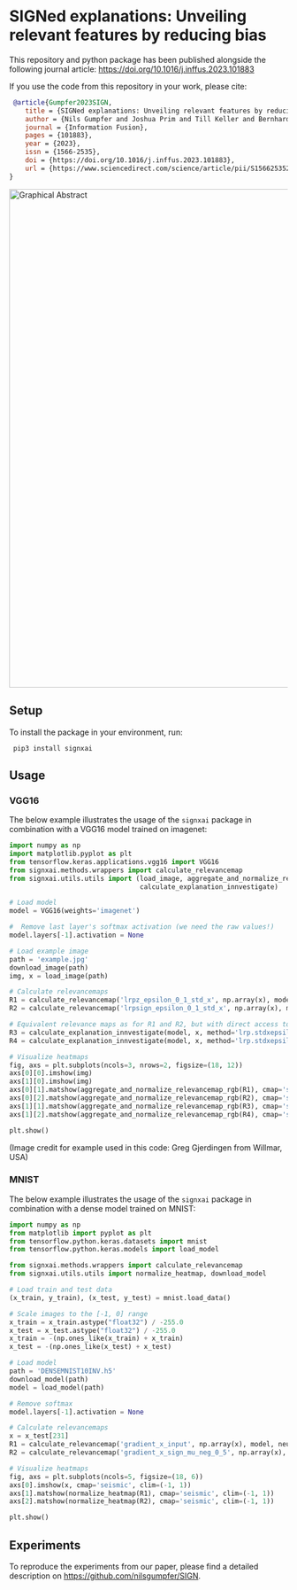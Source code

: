 # SIGNed explanations: Unveiling relevant features by reducing bias

This repository and python package has been published alongside the following journal article:
https://doi.org/10.1016/j.inffus.2023.101883

If you use the code from this repository in your work, please cite:
```bibtex
 @article{Gumpfer2023SIGN,
    title = {SIGNed explanations: Unveiling relevant features by reducing bias},
    author = {Nils Gumpfer and Joshua Prim and Till Keller and Bernhard Seeger and Michael Guckert and Jennifer Hannig},
    journal = {Information Fusion},
    pages = {101883},
    year = {2023},
    issn = {1566-2535},
    doi = {https://doi.org/10.1016/j.inffus.2023.101883},
    url = {https://www.sciencedirect.com/science/article/pii/S1566253523001999}
}
```

<img src="https://ars.els-cdn.com/content/image/1-s2.0-S1566253523001999-ga1_lrg.jpg" title="Graphical Abstract" width="900px"/>

## Setup

To install the package in your environment, run:

```shell
 pip3 install signxai
```


## Usage

### VGG16

The below example illustrates the usage of the ```signxai``` package in combination with a VGG16 model trained on imagenet:

```python
import numpy as np
import matplotlib.pyplot as plt
from tensorflow.keras.applications.vgg16 import VGG16
from signxai.methods.wrappers import calculate_relevancemap
from signxai.utils.utils import (load_image, aggregate_and_normalize_relevancemap_rgb, download_image, 
                                 calculate_explanation_innvestigate)

# Load model
model = VGG16(weights='imagenet')

#  Remove last layer's softmax activation (we need the raw values!)
model.layers[-1].activation = None

# Load example image
path = 'example.jpg'
download_image(path)
img, x = load_image(path)

# Calculate relevancemaps
R1 = calculate_relevancemap('lrpz_epsilon_0_1_std_x', np.array(x), model)
R2 = calculate_relevancemap('lrpsign_epsilon_0_1_std_x', np.array(x), model)

# Equivalent relevance maps as for R1 and R2, but with direct access to innvestigate and parameters
R3 = calculate_explanation_innvestigate(model, x, method='lrp.stdxepsilon', stdfactor=0.1, input_layer_rule='Z')
R4 = calculate_explanation_innvestigate(model, x, method='lrp.stdxepsilon', stdfactor=0.1, input_layer_rule='SIGN')

# Visualize heatmaps
fig, axs = plt.subplots(ncols=3, nrows=2, figsize=(18, 12))
axs[0][0].imshow(img)
axs[1][0].imshow(img)
axs[0][1].matshow(aggregate_and_normalize_relevancemap_rgb(R1), cmap='seismic', clim=(-1, 1))
axs[0][2].matshow(aggregate_and_normalize_relevancemap_rgb(R2), cmap='seismic', clim=(-1, 1))
axs[1][1].matshow(aggregate_and_normalize_relevancemap_rgb(R3), cmap='seismic', clim=(-1, 1))
axs[1][2].matshow(aggregate_and_normalize_relevancemap_rgb(R4), cmap='seismic', clim=(-1, 1))

plt.show()
```
(Image credit for example used in this code: Greg Gjerdingen from Willmar, USA)

### MNIST

The below example illustrates the usage of the ```signxai``` package in combination with a dense model trained on MNIST:

```python
import numpy as np
from matplotlib import pyplot as plt
from tensorflow.python.keras.datasets import mnist
from tensorflow.python.keras.models import load_model

from signxai.methods.wrappers import calculate_relevancemap
from signxai.utils.utils import normalize_heatmap, download_model

# Load train and test data
(x_train, y_train), (x_test, y_test) = mnist.load_data()

# Scale images to the [-1, 0] range
x_train = x_train.astype("float32") / -255.0
x_test = x_test.astype("float32") / -255.0
x_train = -(np.ones_like(x_train) + x_train)
x_test = -(np.ones_like(x_test) + x_test)

# Load model
path = 'DENSEMNIST10INV.h5'
download_model(path)
model = load_model(path)

# Remove softmax
model.layers[-1].activation = None

# Calculate relevancemaps
x = x_test[231]
R1 = calculate_relevancemap('gradient_x_input', np.array(x), model, neuron_selection=3)
R2 = calculate_relevancemap('gradient_x_sign_mu_neg_0_5', np.array(x), model, neuron_selection=3)

# Visualize heatmaps
fig, axs = plt.subplots(ncols=5, figsize=(18, 6))
axs[0].imshow(x, cmap='seismic', clim=(-1, 1))
axs[1].matshow(normalize_heatmap(R1), cmap='seismic', clim=(-1, 1))
axs[2].matshow(normalize_heatmap(R2), cmap='seismic', clim=(-1, 1))

plt.show()
```

## Experiments

To reproduce the experiments from our paper, please find a detailed description on https://github.com/nilsgumpfer/SIGN.

